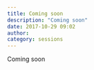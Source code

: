 ```yaml
---
title: Coming soon
description: "Coming soon"
date: 2017-10-29 09:02
author:
category: sessions
---
```

Coming soon